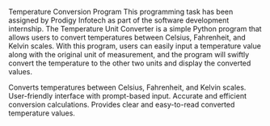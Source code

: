 Temperature Conversion Program
This programming task has been assigned by Prodigy Infotech as part of the software development internship.
The Temperature Unit Converter is a simple Python program that allows users to convert temperatures between Celsius, Fahrenheit, and Kelvin scales. With this program, users can easily input a temperature value along with the original unit of measurement, and the program will swiftly convert the temperature to the other two units and display the converted values.        

Converts temperatures between Celsius, Fahrenheit, and Kelvin scales.
User-friendly interface with prompt-based input.
Accurate and efficient conversion calculations.
Provides clear and easy-to-read converted temperature values.
